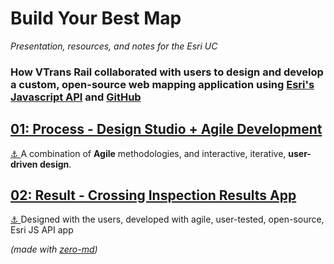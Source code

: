 # Build Your Best Map
_Presentation, resources, and notes for the Esri UC_

### How VTrans Rail collaborated with users to design and develop a custom, open-source web mapping application using [Esri's Javascript API](https://developers.arcgis.com/javascript/) and [GitHub](https://github.com/)


## [01: Process - Design Studio + Agile Development](https://github.com/TheMapSmith/vt-gis-sat/blob/gh-pages/01-Design-Studio.MD)  
[&#x2693; ](#01)A combination of **Agile** methodologies, and interactive, iterative, **user-driven design**.

## [02: Result - Crossing Inspection Results App](https://github.com/TheMapSmith/vt-gis-sat/blob/gh-pages/2-Xing-Inspection.MD)  
[&#x2693; ](#02)Designed with the users, developed with agile, user-tested, open-source, Esri JS API app  

<!-- ## [03: Exercise - Property Map Download App](https://github.com/TheMapSmith/vt-gis-sat/blob/gh-pages/03-VAL-Download.MD)  
[&#x2693; ](#03)Help design an app for surveyors to download state-owned railroad property surveys.   -->

*(made with [zero-md](https://zerodevx.github.io/zero-md/))*
